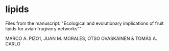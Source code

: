 # lipids

Files from the manuscript:
"Ecological and evolutionary implications of fruit lipids for avian frugivory networks""

MARCO A. PIZO1, JUAN M. MORALES, OTSO OVASKAINEN & TOMÁS A. CARLO
